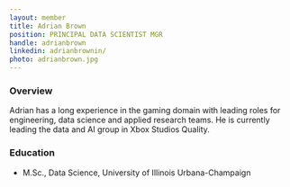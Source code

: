```yaml
---
layout: member
title: Adrian Brown
position: PRINCIPAL DATA SCIENTIST MGR
handle: adrianbrown
linkedin: adrianbrownin/
photo: adrianbrown.jpg
---
```


### Overview
Adrian has a long experience in the gaming domain with leading roles for engineering, data science and applied research teams. He is currently leading the data and AI group in Xbox Studios Quality. 

### Education
 - M.Sc., Data Science, University of Illinois Urbana-Champaign